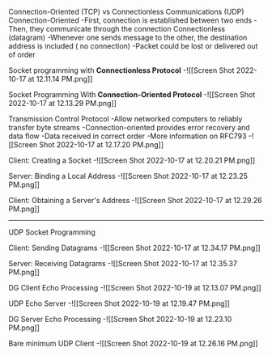 Connection-Oriented (TCP) vs Connectionless Communications (UDP)
	Connection-Oriented
		-First, connection is established between two ends
		-Then, they communicate through the connection
	Connectionless (datagram)
		-Whenever one sends message to the other, the destination address is included (
		no connection)
		-Packet could be lost or delivered out of order

Socket programming with **Connectionless Protocol**
	-![[Screen Shot 2022-10-17 at 12.11.14 PM.png]]

Socket Programming With **Connection-Oriented Protocol**
	-![[Screen Shot 2022-10-17 at 12.13.29 PM.png]]

Transmission Control Protocol
	-Allow networked computers to reliably transfer byte streams
	-Connection-oriented provides error recovery and data flow
	-Data received in correct order
	-More information on RFC793
	-![[Screen Shot 2022-10-17 at 12.17.20 PM.png]]

Client: Creating a Socket
	-![[Screen Shot 2022-10-17 at 12.20.21 PM.png]]

Server: Binding a Local Address
	-![[Screen Shot 2022-10-17 at 12.23.25 PM.png]]

Client: Obtaining a Server's Address
	-![[Screen Shot 2022-10-17 at 12.29.26 PM.png]]

-----

UDP Socket Programming

Client: Sending Datagrams
	-![[Screen Shot 2022-10-17 at 12.34.17 PM.png]]

Server: Receiving Datagrams
	-![[Screen Shot 2022-10-17 at 12.35.37 PM.png]]

DG Client Echo Processing
	-![[Screen Shot 2022-10-19 at 12.13.07 PM.png]]

UDP Echo Server
	-![[Screen Shot 2022-10-19 at 12.19.47 PM.png]]

DG Server Echo Processing
	-![[Screen Shot 2022-10-19 at 12.23.10 PM.png]]

Bare minimum UDP Client
	-![[Screen Shot 2022-10-19 at 12.26.16 PM.png]]